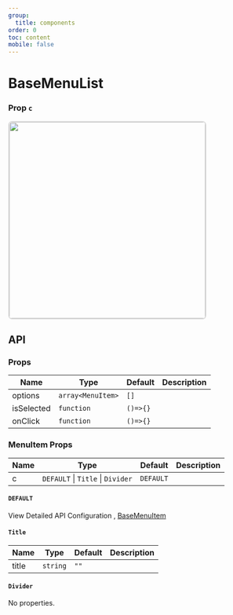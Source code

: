 ```yaml
---
group:
  title: components
order: 0
toc: content
mobile: false
---
```


# BaseMenuList

<code src="./examples/menu-list" ></code>

### Prop `c`

<img style="border:2px solid #ddd;border-radius:8px;" width="400px" src="/props-c.png" />

## API

### Props

| Name       | Type              | Default  | Description |
| ---------- | ----------------- | -------- | ----------- |
| options    | `array<MenuItem>` | `[]`     |             |
| isSelected | `function`        | `()=>{}` |             |
| onClick    | `function`        | `()=>{}` |             |

### MenuItem Props

| Name | Type                              | Default   | Description |
| ---- | --------------------------------- | --------- | ----------- |
| c    | `DEFAULT` \| `Title` \| `Divider` | `DEFAULT` |             |

#### `DEFAULT`

View Detailed API Configuration , [BaseMenuItem](./menu-item)

#### `Title`

| Name  | Type     | Default | Description |
| ----- | -------- | ------- | ----------- |
| title | `string` | `""`    |             |

#### `Divider`

No properties.

